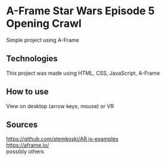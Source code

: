 # A-Frame Star Wars Episode 5 Opening Crawl

Simple project using A-Frame

## Technologies
This project was made using HTML, CSS, JavaScript, A-Frame

## How to use
View on desktop (arrow keys, mouse) or VR 

## Sources
https://github.com/stemkoski/AR.js-examples <br/>
https://aframe.io/ <br/>
possibly others
